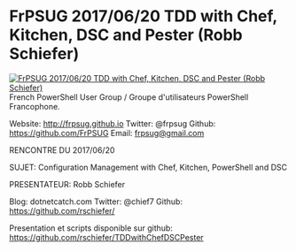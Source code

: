 # FrPSUG 2017/06/20 TDD with Chef, Kitchen, DSC and Pester (Robb Schiefer)

[![FrPSUG 2017/06/20 TDD with Chef, Kitchen, DSC and Pester (Robb Schiefer)](https://i1.ytimg.com/vi/pg_oP9ky4UI/hqdefault.jpg "FrPSUG 2017/06/20 TDD with Chef, Kitchen, DSC and Pester (Robb Schiefer)")](https://www.youtube.com/watch?v=pg_oP9ky4UI)
French PowerShell User Group / Groupe d'utilisateurs PowerShell Francophone.

Website: http://frpsug.github.io
Twitter: @frpsug
Github: https://github.com/FrPSUG
Email: frpsug@gmail.com


RENCONTRE DU 2017/06/20

SUJET: Configuration Management with Chef, Kitchen, PowerShell and DSC

PRESENTATEUR: Robb Schiefer

Blog: dotnetcatch.com
Twitter: @chief7
Github: https://github.com/rschiefer/


Presentation et scripts disponible sur github:
https://github.com/rschiefer/TDDwithChefDSCPester


